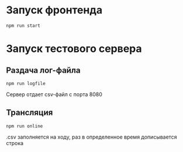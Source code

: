 # Запуск фронтенда
```
npm run start
```
# Запуск тестового сервера
## Раздача лог-файла 
```
npm run logfile
```
Сервер отдает csv-файл с порта 8080

## Трансляция 
```
npm run online
```
.csv заполняется на ходу, раз в определенное время дописывается строка
